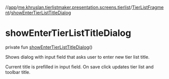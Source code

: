 //[app](../../../index.md)/[me.khruslan.tierlistmaker.presentation.screens.tierlist](../index.md)/[TierListFragment](index.md)/[showEnterTierListTitleDialog](show-enter-tier-list-title-dialog.md)

# showEnterTierListTitleDialog

private fun [showEnterTierListTitleDialog](show-enter-tier-list-title-dialog.md)()

Shows dialog with input field that asks user to enter new tier list title.

Current title is prefilled in input field. On save click updates tier list and toolbar title.
